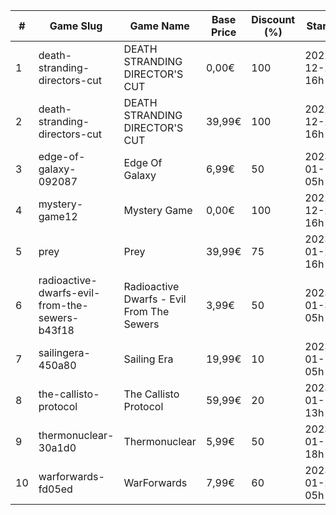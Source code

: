 |#|Game Slug|Game Name|Base Price|Discount (%)|Starts|Ends|
|---|---|---|---|---|---|---|
|1|death-stranding-directors-cut|DEATH STRANDING DIRECTOR'S CUT|0,00€|100|2022-12-25 16h|2022-12-26 16h|
|2|death-stranding-directors-cut|DEATH STRANDING DIRECTOR'S CUT|39,99€|100|2022-12-25 16h|2022-12-26 16h|
|3|edge-of-galaxy-092087|Edge Of Galaxy|6,99€|50|2023-01-10 05h|2023-01-17 05h|
|4|mystery-game12|Mystery Game|0,00€|100|2022-12-26 16h|2022-12-27 16h|
|5|prey|Prey|39,99€|75|2023-01-24 16h|2023-01-31 16h|
|6|radioactive-dwarfs-evil-from-the-sewers-b43f18|Radioactive Dwarfs - Evil From The Sewers|3,99€|50|2023-01-31 05h|2023-02-07 05h|
|7|sailingera-450a80|Sailing Era|19,99€|10|2023-01-12 05h|2023-01-19 05h|
|8|the-callisto-protocol|The Callisto Protocol|59,99€|20|2023-01-12 13h|2023-01-19 13h|
|9|thermonuclear-30a1d0|Thermonuclear|5,99€|50|2023-01-17 18h|2023-01-24 18h|
|10|warforwards-fd05ed|WarForwards|7,99€|60|2023-01-24 05h|2023-01-31 05h|
